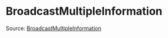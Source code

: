 # BroadcastMultipleInformation

Source: [BroadcastMultipleInformation](../csrc/scheduler/utils.h#L512)

